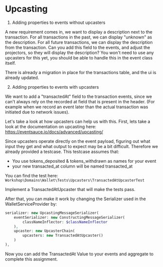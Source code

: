 # Upcasting

1. Adding properties to events without upcasters 

A new requirement comes in, we want to display a description next to the transaction. For all transactions in the past, we can display "unknown" as the description. For all future transactions, we can display the description from the transaction.
Can you add this field to the events, and adjust the projectors, so they will display the description? You won't need to use any upcasters for this yet, you should be able to handle this in the event class itself.

There is already a migration in place for the transactions table, and the ui is already updated.

2. Adding properties to events with upcasters

We want to add a "transactedAt" field to the transaction events, since we can't always rely on the recorded at field that is present in the header. (For example when we record an event later than the actual transaction was initiated due to network issues).

Let's take a look at how upcasters can help us with this. 
First, lets take a look at the documentation on upcasting here: https://eventsauce.io/docs/advanced/upcasting/

Since upcasters operate directly on the event payload, figuring out what input they get and what output to expect may be a bit difficult.
Therefore we already provided a testcase. This testcase assumes that: 
- You use tokens_deposited & tokens_withdrawn as names for your event
- your new transacted_at column will be named transacted_at

You can find the test here: `Workshop\Domains\Wallet\Tests\Upcasters\TransactedAtUpcasterTest`

Implement a TransactedAtUpcaster that will make the tests pass. 

After that, you can make it work by changing the Serializer used in the WalletServiceProvider by: 
```php
serializer: new UpcastingMessageSerializer(
    eventSerializer: new ConstructingMessageSerializer(
        classNameInflector: $classNameInflector
    ),
    upcaster: new UpcasterChain(
        upcasters: new TransactedAtUpcaster()
    )
),
```

Now you can add the TransactedAt Value to your events and aggregate to complete this assignment.
